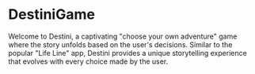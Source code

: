 # DestiniGame
Welcome to Destini, a captivating "choose your own adventure" game where the story unfolds based on the user's decisions. Similar to the popular "Life Line" app, Destini provides a unique storytelling experience that evolves with every choice made by the user.
